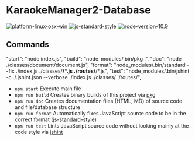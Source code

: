 # KaraokeManager2-Database

[![platform-linux-osx-win](https://img.shields.io/badge/platform-linux%20%7C%20osx%20%7C%20win-lightgrey.svg)](https://nodejs.org/en/download/current/)
[![js-standard-style](https://img.shields.io/badge/code%20style-standard-brightgreen.svg)](http://standardjs.com)
[![node-version-10.9](https://img.shields.io/badge/node-v10.9-blue.svg)](https://nodejs.org/en/blog/release/v10.9.0/)

## Commands

"start": "node index.js",
    "build": "node_modules/.bin/pkg .",
    "doc": "node ./classes/document/document.js",
    "format": "node_modules/.bin/standard --fix ./index.js ./classes/**/*.js ./routes/**/*.js",
    "test": "node_modules/.bin/jshint -c ./.jshint.json --verbose ./index.js ./classes/ ./routes/",

- `npm start` Execute main file
- `npm run build` Creates binary builds of this project via [pkg](https://github.com/zeit/pkg)
- `npm run doc` Creates documentation files (HTML, MD) of source code and file/database structure
- `npm run format` Automatically fixes JavaScript source code to be in the correct format ([js-standard-style](http://standardjs.com))
- `npm run test` Lints JavaScript source code without looking mainly at the code style via [jshint](http://jshint.com/)
